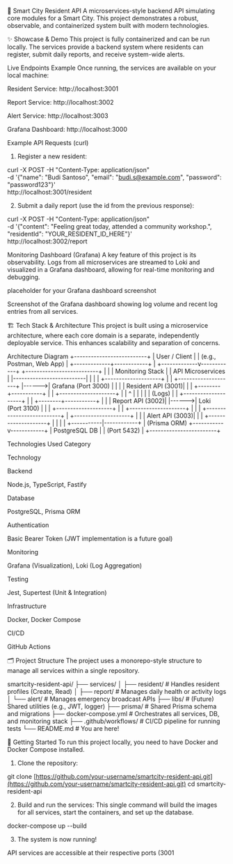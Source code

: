 🧠 Smart City Resident API
A microservices-style backend API simulating core modules for a Smart City. This project demonstrates a robust, observable, and containerized system built with modern technologies.

✨ Showcase & Demo
This project is fully containerized and can be run locally. The services provide a backend system where residents can register, submit daily reports, and receive system-wide alerts.

Live Endpoints Example
Once running, the services are available on your local machine:

Resident Service: http://localhost:3001

Report Service: http://localhost:3002

Alert Service: http://localhost:3003

Grafana Dashboard: http://localhost:3000

Example API Requests (curl)
1. Register a new resident:

curl -X POST -H "Content-Type: application/json" \
  -d '{"name": "Budi Santoso", "email": "budi.s@example.com", "password": "password123"}' \
  http://localhost:3001/resident

2. Submit a daily report (use the id from the previous response):

curl -X POST -H "Content-Type: application/json" \
  -d '{"content": "Feeling great today, attended a community workshop.", "residentId": "YOUR_RESIDENT_ID_HERE"}' \
  http://localhost:3002/report

Monitoring Dashboard (Grafana)
A key feature of this project is its observability. Logs from all microservices are streamed to Loki and visualized in a Grafana dashboard, allowing for real-time monitoring and debugging.

placeholder for your Grafana dashboard screenshot


Screenshot of the Grafana dashboard showing log volume and recent log entries from all services.

🏗️ Tech Stack & Architecture
This project is built using a microservice architecture, where each core domain is a separate, independently deployable service. This enhances scalability and separation of concerns.

Architecture Diagram
+--------------------------+
|       User / Client      |
| (e.g., Postman, Web App) |
+-------------+------------+
              |
+-------------v------------+      +--------------------------+
|                          |      |      Monitoring Stack      |
|     API Microservices    |      |--------------------------|
|                          |      |  +--------------------+  |
|  +--------------------+  |------>|  Grafana (Port 3000) |  |
|  | Resident API (3001)|  |      |  +--------+-----------+  |
|  +--------------------+  |      |           ^            |
|                          |      |           | (Logs)     |
|  +--------------------+  |      |  +--------+-----------+  |
|  | Report API   (3002)|  |------>|  Loki    (Port 3100) |  |
|  +--------------------+  |      |  +--------------------+  |
|                          |      +--------------------------+
|  +--------------------+  |
|  | Alert API    (3003)|  |
|  +--------------------+  |
|           |            |
+-----------|------------+
            | (Prisma ORM)
+-----------v------------+
|     PostgreSQL DB      |
|      (Port 5432)       |
+------------------------+

Technologies Used
Category

Technology

Backend

Node.js, TypeScript, Fastify

Database

PostgreSQL, Prisma ORM

Authentication

Basic Bearer Token (JWT implementation is a future goal)

Monitoring

Grafana (Visualization), Loki (Log Aggregation)

Testing

Jest, Supertest (Unit & Integration)

Infrastructure

Docker, Docker Compose

CI/CD

GitHub Actions

🗂️ Project Structure
The project uses a monorepo-style structure to manage all services within a single repository.

smartcity-resident-api/
├── services/
│   ├── resident/        # Handles resident profiles (Create, Read)
│   ├── report/          # Manages daily health or activity logs
│   └── alert/           # Manages emergency broadcast APIs
├── libs/                # (Future) Shared utilities (e.g., JWT, logger)
├── prisma/              # Shared Prisma schema and migrations
├── docker-compose.yml   # Orchestrates all services, DB, and monitoring stack
├── .github/workflows/   # CI/CD pipeline for running tests
└── README.md            # You are here!

🚀 Getting Started
To run this project locally, you need to have Docker and Docker Compose installed.

1. Clone the repository:

git clone [https://github.com/your-username/smartcity-resident-api.git](https://github.com/your-username/smartcity-resident-api.git)
cd smartcity-resident-api

2. Build and run the services:
This single command will build the images for all services, start the containers, and set up the database.

docker-compose up --build

3. The system is now running!

API services are accessible at their respective ports (3001